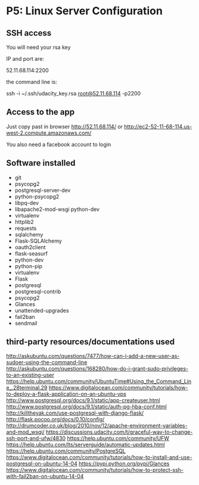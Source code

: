# P5: Linux Server Configuration



## SSH access

You will need your rsa key

IP and port are:

52.11.68.114:2200

the command line is:

ssh -i ~/.ssh/udacity_key.rsa root@52.11.68.114 -p2200

## Access to the app

Just copy past in browser http://52.11.68.114/ or http://ec2-52-11-68-114.us-west-2.compute.amazonaws.com/

You also need a facebook account to login


## Software installed


- git
- psycopg2
- postgresql-server-dev
- python-psycopg2
- libpq-dev
- libapache2-mod-wsgi python-dev
- virtualenv
- httplib2
- requests
- sqlalchemy
- Flask-SQLAlchemy
- oauth2client
- flask-seasurf
- python-dev
- python-pip
- virtualenv
- Flask
- postgresql
- postgresql-contrib
- psycopg2
- Glances
- unattended-upgrades
- fail2ban
- sendmail

## third-party resources/documentations used

http://askubuntu.com/questions/7477/how-can-i-add-a-new-user-as-sudoer-using-the-command-line
http://askubuntu.com/questions/168280/how-do-i-grant-sudo-privileges-to-an-existing-user
https://help.ubuntu.com/community/UbuntuTime#Using_the_Command_Line_.28terminal.29
https://www.digitalocean.com/community/tutorials/how-to-deploy-a-flask-application-on-an-ubuntu-vps
http://www.postgresql.org/docs/9.1/static/app-createuser.html
http://www.postgresql.org/docs/9.1/static/auth-pg-hba-conf.html
http://killtheyak.com/use-postgresql-with-django-flask/
http://flask.pocoo.org/docs/0.10/config/
http://drumcoder.co.uk/blog/2010/nov/12/apache-environment-variables-and-mod_wsgi/
https://discussions.udacity.com/t/graceful-way-to-change-ssh-port-and-ufw/4830
https://help.ubuntu.com/community/UFW
https://help.ubuntu.com/lts/serverguide/automatic-updates.html
https://help.ubuntu.com/community/PostgreSQL
https://www.digitalocean.com/community/tutorials/how-to-install-and-use-postgresql-on-ubuntu-14-04
https://pypi.python.org/pypi/Glances
https://www.digitalocean.com/community/tutorials/how-to-protect-ssh-with-fail2ban-on-ubuntu-14-04

